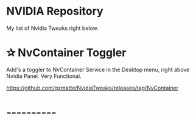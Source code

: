 # NVIDIA Repository
My list of Nvidia Tweaks right below.

# ✰ NvContainer Toggler

Add's a toggler to NvContainer Service in the Desktop menu, right above Nvidia Panel. Very Functional.

https://github.com/gzmatte/NvidiaTweaks/releases/tag/NvContainer

# ----------
